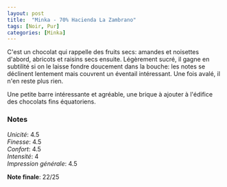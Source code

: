 ```yaml
---
layout: post
title:  "Minka - 70% Hacienda La Zambrano"
tags: [Noir, Pur] 
categories: [Minka]
---
```


C'est un chocolat qui rappelle des fruits secs: amandes et noisettes d'abord, abricots et raisins secs ensuite. Légèrement sucré, il gagne en subtilité si on le laisse fondre doucement dans la bouche: les notes se déclinent lentement mais couvrent un éventail intéressant. Une fois avalé, il n'en reste plus rien.

Une petite barre intéressante et agréable, une brique à ajouter à l'édifice des chocolats fins équatoriens.

### Notes

_Unicité_: 4.5  
_Finesse_: 4.5  
_Confort_: 4.5  
_Intensité_: 4  
_Impression générale_: 4.5

**Note finale**: 22/25